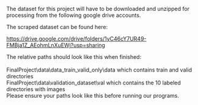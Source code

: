 The dataset for this project will have to be downloaded and unzipped for processing 
from the following google drive accounts.  

The scraped dataset can be found here: 

https://drive.google.com/drive/folders/1yC46cY7UR49-FMBja1Z_AEohmLnXuEWj?usp=sharing

The relative paths should look like this when finished: <br /> 
 <br /> 
 FinalProject\data\data_train_valid_only\data which contains train and valid directories <br /> 
 FinalProject\data\validation_dataset\val which contains the 10 labeled directories with images <br /> 
 Please ensure your paths look like this before running our programs. <br /> 
